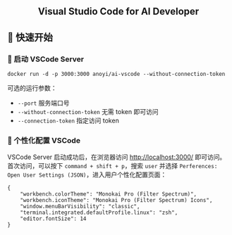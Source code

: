 <p align="center">
  <h2 align="center">Visual Studio Code for AI Developer</h2>
</p>

## 🚀 快速开始

### 🐳 启动 VSCode Server

```
docker run -d -p 3000:3000 anoyi/ai-vscode --without-connection-token
```

可选的运行参数：

- `--port` 服务端口号
- `--without-connection-token` 无需 token 即可访问
- `--connection-token` 指定访问 token 

### 🌈 个性化配置 VSCode

VSCode Server 启动成功后，在浏览器访问 [http://localhost:3000/](http://localhost:3000/) 即可访问。首次访问，可以按下 `command + shift + p`，搜索 `user` 并选择 `Perferences: Open User Settings (JSON)`，进入用户个性化配置页面：

```
{
    "workbench.colorTheme": "Monokai Pro (Filter Spectrum)",
    "workbench.iconTheme": "Monokai Pro (Filter Spectrum) Icons",
    "window.menuBarVisibility": "classic",
    "terminal.integrated.defaultProfile.linux": "zsh",
    "editor.fontSize": 14
}
```


